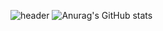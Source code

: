 ![header](https://capsule-render.vercel.app/api?text=Hyung%gun%%Github!)
![Anurag's GitHub stats](https://github-readme-stats.vercel.app/api?username=Hyung-Gunny&show_icons=true&theme=radical)
